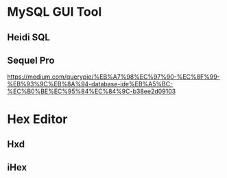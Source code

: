 # MySQL GUI Tool

## Heidi SQL

## Sequel Pro

https://medium.com/querypie/%EB%A7%98%EC%97%90-%EC%8F%99-%EB%93%9C%EB%8A%94-database-ide%EB%A5%BC-%EC%B0%BE%EC%95%84%EC%84%9C-b38ee2d09103


# Hex Editor

## Hxd

## iHex

